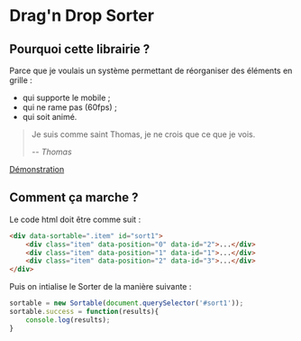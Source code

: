 # Drag'n Drop Sorter

## Pourquoi cette librairie ?

Parce que je voulais un système permettant de réorganiser des éléments en grille :

- qui supporte le mobile ;
- qui ne rame pas (60fps) ;
- qui soit animé.

> Je suis comme saint Thomas, je ne crois que ce que je vois.
>
> -- <cite>Thomas</cite>

[Démonstration](http://grafikart.github.io/ReorderJS/index.html)

## Comment ça marche ?

Le code html doit être comme suit :

```html
<div data-sortable=".item" id="sort1">
    <div class="item" data-position="0" data-id="2">...</div>
    <div class="item" data-position="1" data-id="1">...</div>
    <div class="item" data-position="2" data-id="3">...</div>
</div>
```

Puis on intialise le Sorter de la manière suivante :

```js
sortable = new Sortable(document.querySelector('#sort1'));
sortable.success = function(results){
    console.log(results);
}
```
